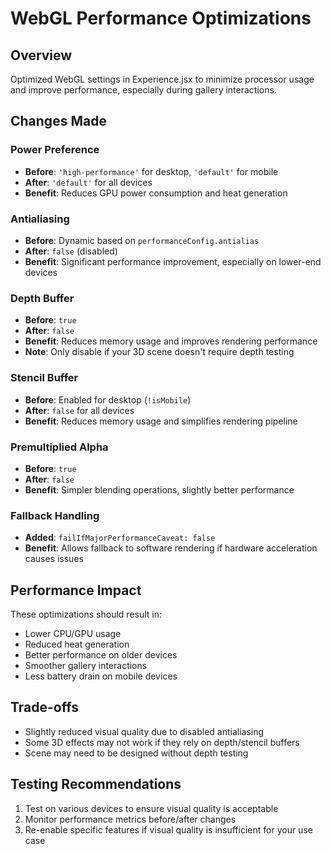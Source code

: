 # WebGL Performance Optimizations

## Overview

Optimized WebGL settings in Experience.jsx to minimize processor usage and improve performance, especially during gallery interactions.

## Changes Made

### Power Preference

- **Before**: `'high-performance'` for desktop, `'default'` for mobile
- **After**: `'default'` for all devices
- **Benefit**: Reduces GPU power consumption and heat generation

### Antialiasing

- **Before**: Dynamic based on `performanceConfig.antialias`
- **After**: `false` (disabled)
- **Benefit**: Significant performance improvement, especially on lower-end devices

### Depth Buffer

- **Before**: `true`
- **After**: `false`
- **Benefit**: Reduces memory usage and improves rendering performance
- **Note**: Only disable if your 3D scene doesn't require depth testing

### Stencil Buffer

- **Before**: Enabled for desktop (`!isMobile`)
- **After**: `false` for all devices
- **Benefit**: Reduces memory usage and simplifies rendering pipeline

### Premultiplied Alpha

- **Before**: `true`
- **After**: `false`
- **Benefit**: Simpler blending operations, slightly better performance

### Fallback Handling

- **Added**: `failIfMajorPerformanceCaveat: false`
- **Benefit**: Allows fallback to software rendering if hardware acceleration causes issues

## Performance Impact

These optimizations should result in:

- Lower CPU/GPU usage
- Reduced heat generation
- Better performance on older devices
- Smoother gallery interactions
- Less battery drain on mobile devices

## Trade-offs

- Slightly reduced visual quality due to disabled antialiasing
- Some 3D effects may not work if they rely on depth/stencil buffers
- Scene may need to be designed without depth testing

## Testing Recommendations

1. Test on various devices to ensure visual quality is acceptable
2. Monitor performance metrics before/after changes
3. Re-enable specific features if visual quality is insufficient for your use case
